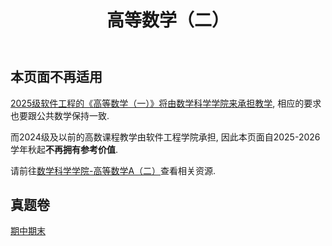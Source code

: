 ﻿---
title: 高等数学（二）
dir:
  link: true
---

## 本页面不再适用

[2025级软件工程的《高等数学（一）》将由数学科学学院来承担教学](https://mp.weixin.qq.com/s/uU67WvAA2CyupENzKrKlvg), 相应的要求也要跟公共数学保持一致.

而2024级及以前的高数课程教学由软件工程学院承担, 因此本页面自2025-2026学年秋起**不再拥有参考价值**.

请前往[数学科学学院-高等数学A（二）](../../数学科学学院/高等数学A（二）/)查看相关资源.

## 真题卷

[期中期末](https://drive.vanillaaaa.org/SharedCourses/软件工程学院/高等数学（二）)
